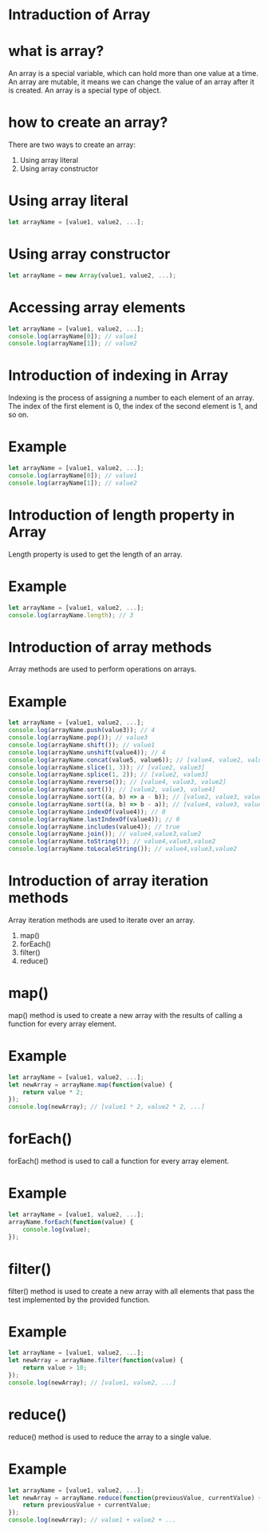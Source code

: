 # Intraduction of Array

# what is array?
An array is a special variable, which can hold more than one value at a time.
An array are mutable, it means we can change the value of an array after it is created.
An array is a special type of object.

# how to create an array?
There are two ways to create an array:
1. Using array literal
2. Using array constructor

# Using array literal
```javascript
let arrayName = [value1, value2, ...];
```

# Using array constructor
```javascript
let arrayName = new Array(value1, value2, ...);
```

# Accessing array elements
```javascript
let arrayName = [value1, value2, ...];
console.log(arrayName[0]); // value1
console.log(arrayName[1]); // value2
```

# Introduction of indexing in Array
Indexing is the process of assigning a number to each element of an array. The index of the first element is 0, the index of the second element is 1, and so on.

# Example
```javascript
let arrayName = [value1, value2, ...];
console.log(arrayName[0]); // value1
console.log(arrayName[1]); // value2
```

# Introduction of length property in Array
Length property is used to get the length of an array.

# Example
```javascript
let arrayName = [value1, value2, ...];
console.log(arrayName.length); // 3
```

# Introduction of array methods
Array methods are used to perform operations on arrays.

# Example
```javascript
let arrayName = [value1, value2, ...];
console.log(arrayName.push(value3)); // 4
console.log(arrayName.pop()); // value3
console.log(arrayName.shift()); // value1
console.log(arrayName.unshift(value4)); // 4
console.log(arrayName.concat(value5, value6)); // [value4, value2, value3, value5, value6]
console.log(arrayName.slice(1, 3)); // [value2, value3]
console.log(arrayName.splice(1, 2)); // [value2, value3]
console.log(arrayName.reverse()); // [value4, value3, value2]
console.log(arrayName.sort()); // [value2, value3, value4]
console.log(arrayName.sort((a, b) => a - b)); // [value2, value3, value4]
console.log(arrayName.sort((a, b) => b - a)); // [value4, value3, value2]
console.log(arrayName.indexOf(value4)); // 0
console.log(arrayName.lastIndexOf(value4)); // 0
console.log(arrayName.includes(value4)); // true
console.log(arrayName.join()); // value4,value3,value2
console.log(arrayName.toString()); // value4,value3,value2
console.log(arrayName.toLocaleString()); // value4,value3,value2
```

# Introduction of array iteration methods
Array iteration methods are used to iterate over an array.
1. map()
2. forEach()
3. filter()
4. reduce()

# map()
map() method is used to create a new array with the results of calling a function for every array element.

# Example
```javascript
let arrayName = [value1, value2, ...];
let newArray = arrayName.map(function(value) {
    return value * 2;
});
console.log(newArray); // [value1 * 2, value2 * 2, ...]
```

# forEach()
forEach() method is used to call a function for every array element.

# Example
```javascript
let arrayName = [value1, value2, ...];
arrayName.forEach(function(value) {
    console.log(value);
});
```

# filter()
filter() method is used to create a new array with all elements that pass the test implemented by the provided function.

# Example
```javascript
let arrayName = [value1, value2, ...];
let newArray = arrayName.filter(function(value) {
    return value > 10;
});
console.log(newArray); // [value1, value2, ...]
```

# reduce()
reduce() method is used to reduce the array to a single value.

# Example
```javascript
let arrayName = [value1, value2, ...];
let newArray = arrayName.reduce(function(previousValue, currentValue) {
    return previousValue + currentValue;
});
console.log(newArray); // value1 + value2 + ...
```









